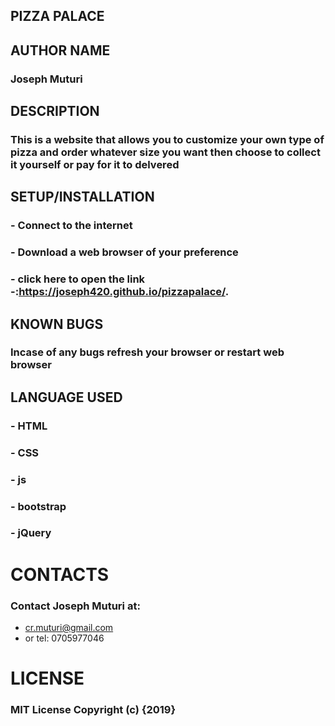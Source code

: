  ## PIZZA PALACE
 
 ## AUTHOR NAME
 ### Joseph Muturi

## DESCRIPTION
### This is a website that allows you to customize your own type of pizza and order whatever size you want then choose to collect it yourself or pay for it to delvered

## SETUP/INSTALLATION
### - Connect to the internet
### - Download a web browser of your preference
### - click here to open the link -:https://joseph420.github.io/pizzapalace/.

## KNOWN BUGS
### Incase of any bugs refresh your browser or restart web browser

## LANGUAGE USED
### - HTML
### - CSS
### - js
### - bootstrap
### - jQuery

# CONTACTS
### Contact Joseph Muturi at:
- cr.muturi@gmail.com
- or tel: 0705977046

# LICENSE
### MIT License Copyright (c) {2019}



